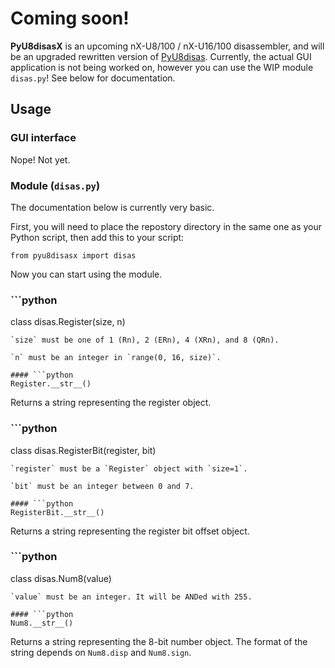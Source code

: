 # Coming soon!
**PyU8disasX** is an upcoming nX-U8/100 / nX-U16/100 disassembler, and will be an upgraded rewritten version of [PyU8disas](https://github.com/gamingwithevets/pyu8disas).
Currently, the actual GUI application is not being worked on, however you can use the WIP module `disas.py`! See below for documentation.

## Usage
### GUI interface
Nope! Not yet.

### Module (`disas.py`)
The documentation below is currently very basic.

First, you will need to place the repostory directory in the same one as your Python script, then add this to your script:
```
from pyu8disasx import disas
```
Now you can start using the module.

### ```python
class disas.Register(size, n)
```
`size` must be one of 1 (Rn), 2 (ERn), 4 (XRn), and 8 (QRn).

`n` must be an integer in `range(0, 16, size)`.

#### ```python
Register.__str__()
```
Returns a string representing the register object.

### ```python
class disas.RegisterBit(register, bit)
```
`register` must be a `Register` object with `size=1`.

`bit` must be an integer between 0 and 7.

#### ```python
RegisterBit.__str__()
```
Returns a string representing the register bit offset object.

### ```python
class disas.Num8(value)
```
`value` must be an integer. It will be ANDed with 255.

#### ```python
Num8.__str__()
```
Returns a string representing the 8-bit number object. The format of the string depends on `Num8.disp` and `Num8.sign`.
